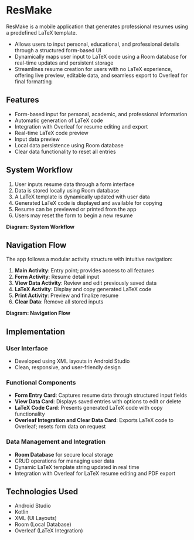 # ResMake

ResMake is a mobile application that generates professional resumes using a predefined LaTeX template.

- Allows users to input personal, educational, and professional details through a structured form-based UI
- Dynamically maps user input to LaTeX code using a Room database for real-time updates and persistent storage
- Streamlines resume creation for users with no LaTeX experience, offering live preview, editable data, and seamless export to Overleaf for final formatting

## Features

- Form-based input for personal, academic, and professional information
- Automatic generation of LaTeX code
- Integration with Overleaf for resume editing and export
- Real-time LaTeX code preview
- Input data preview
- Local data persistence using Room database
- Clear data functionality to reset all entries

## System Workflow

1. User inputs resume data through a form interface
2. Data is stored locally using Room database
3. A LaTeX template is dynamically updated with user data
4. Generated LaTeX code is displayed and available for copying
5. Resume can be previewed or printed from the app
6. Users may reset the form to begin a new resume

**Diagram: System Workflow**


## Navigation Flow

The app follows a modular activity structure with intuitive navigation:

1. **Main Activity**: Entry point; provides access to all features
2. **Form Activity**: Resume detail input
3. **View Data Activity**: Review and edit previously saved data
4. **LaTeX Activity**: Display and copy generated LaTeX code
5. **Print Activity**: Preview and finalize resume
6. **Clear Data**: Remove all stored inputs

**Diagram: Navigation Flow**

## Implementation

### User Interface

- Developed using XML layouts in Android Studio
- Clean, responsive, and user-friendly design

### Functional Components

- **Form Entry Card**: Captures resume data through structured input fields
- **View Data Card**: Displays saved entries with options to edit or delete
- **LaTeX Code Card**: Presents generated LaTeX code with copy functionality
- **Overleaf Integration and Clear Data Card**: Exports LaTeX code to Overleaf; resets form data on request

### Data Management and Integration

- **Room Database** for secure local storage
- CRUD operations for managing user data
- Dynamic LaTeX template string updated in real time
- Integration with Overleaf for LaTeX resume editing and PDF export

## Technologies Used

- Android Studio
- Kotlin
- XML (UI Layouts)
- Room (Local Database)
- Overleaf (LaTeX Integration)
